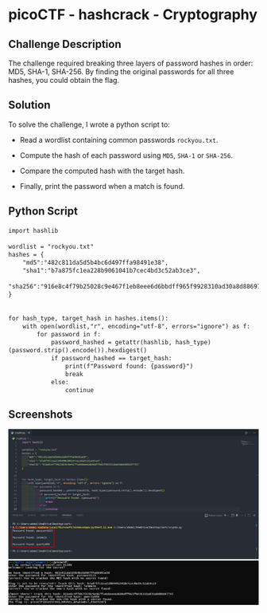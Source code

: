 # picoCTF - hashcrack - Cryptography

## Challenge Description
The challenge required breaking three layers of password hashes in order: MD5, SHA-1, SHA-256. By finding the original passwords for all three hashes, you could obtain the flag.

## Solution
To solve the challenge, I wrote a python script to:

   - Read a wordlist containing common passwords `rockyou.txt`.
 
   - Compute the hash of each password using `MD5`, `SHA-1` or `SHA-256`.
 
   - Compare the computed hash with the target hash.
 
   - Finally, print the password when a match is found.

## Python Script
```
import hashlib

wordlist = "rockyou.txt"
hashes = {
    "md5":"482c811da5d5b4bc6d497ffa98491e38",
    "sha1":"b7a875fc1ea228b9061041b7cec4bd3c52ab3ce3",
    "sha256":"916e8c4f79b25028c9e467f1eb8eee6d6bbdff965f9928310ad30a8d88697745"
}


for hash_type, target_hash in hashes.items():
    with open(wordlist,"r", encoding="utf-8", errors="ignore") as f:
        for password in f:
            password_hashed = getattr(hashlib, hash_type)(password.strip().encode()).hexdigest()
            if password_hashed == target_hash:
                print(f"Password found: {password}")
                break
            else:
                continue
```


## Screenshots
![screenshot](https://raw.githubusercontent.com/abdalla-samir/offensive_security/main/CTFs/crypto/hashcrack/writeup_images/hash_cracking.png)
![screenshot](https://raw.githubusercontent.com/abdalla-samir/offensive_security/main/CTFs/crypto/hashcrack/writeup_images/challenge.png)
